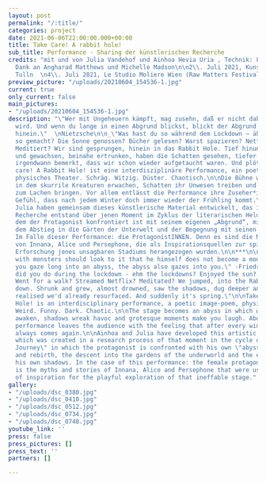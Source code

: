 ```yaml
---
layout: post
permalink: "/:title/"
categories: project
date: 2021-06-06T22:00:00.000+00:00
title: Take Care! A rabbit hole!
sub_title: Performance - Sharing der künstlerischen Recherche
credits: "mit und von Julia Vandehof und Ainhoa Hevia Uria , Technik: Leroy Werner,
  Dank an Angharad Matthews und Michelle Madson\n\n2\\. Juli 2021, Kunstwerkstatt
  Tulln  \n4\\. Juli 2021, Le Studio Moliere Wien (Raw Matters Festival)"
preview_picture: "/uploads/20210604_154536-1.jpg"
current: true
only_current: false
main_pictures:
- "/uploads/20210604_154536-1.jpg"
description: "\"Wer mit Ungeheuern kämpft, mag zusehn, daß er nicht dabei zum Ungeheuer
  wird. Und wenn du lange in einen Abgrund blickst, blickt der Abgrund auch in dich
  hinein.\"  \nNietzsche\n\n_\"Was hast du so während dem Lockdown – äh den Lockdowns
  so gemacht? Die Sonne genossen? Bücher gelesen? Warst spazieren? Netflix gestreamt?
  Meditiert? Wir sind gesprungen, hinein in das Rabbit Hole. Tief hinunter. Sind geschrumpft
  und gewachsen, beinahe ertrunken, haben die Schatten gesehen, tiefer gegraben und
  irgendwann bemerkt, dass wir schon wieder aufgetaucht waren. Und plötzlich ist Frühling.\"_\n\nTake
  care! A Rabbit Hole! ist eine interdisziplinäre Performance, ein poetisches Bilder-Gedicht,
  physisches Theater. Schräg. Witzig. Düster. Chaotisch.\n\nDie Bühne wird zum Abgrund,
  in dem skurrile Kreaturen erwachen, Schatten ihr Unwesen treiben und groteske Momente
  zum Lachen bringen. Vor allem entlässt die Performance ihre Zuseher*innen mit dem
  Gefühl, dass nach jedem Winter doch immer wieder der Frühling kommt.\n\nAinhoa und
  Julia haben gemeinsam dieses künstlerische Material entwickelt, das im Rahmen einer
  Recherche entstand über jenen Moment im Zyklus der literarischen Heldenreise, in
  dem der Protagonist konfrontiert ist mit seinem eigenen „Abgrund“, mit Tod und Wiedergeburt,
  dem Abstieg in die Gärten der Unterwelt und der Begegnung mit seinen eigenen Schatten.
  Im Falle dieser Performance: die ProtagonistINNEN. Denn es sind die Mythen und Geschichten
  von Innana, Alice und Persephone, die als Inspirationsquellen zur spielerischen
  Erforschung jenes unsagbaren Stadiums herangezogen wurden.\n\n***\n\n_\"He who fights
  with monsters should look to it that he himself does not become a monster. And if
  you gaze long into an abyss, the abyss also gazes into you.\" -Friedrich Nietzsche_\n\n\"What
  did you do during the lockdown - ehm the lockdowns? Enjoyed the sun? Read books?
  Went for a walk? Streamed Netflix? Meditated? We jumped, into the Rabbit Hole. Deep
  down. Shrunk and grew, almost drowned, saw the shadows, dug deeper and at some point
  realised we'd already resurfaced. And suddenly it's spring.\"\n\nTake Care! A Rabbit
  Hole! is an interdisciplinary performance, a poetic image-poem, physical theatre.
  Weird. Funny. Dark. Chaotic.\n\nThe stage becomes an abyss in which whimsical creatures
  awaken, shadows wreak havoc and grotesque moments make you laugh. Above all, the
  performance leaves the audience with the feeling that after every winter, spring
  always comes again.\n\nAinhoa and Julia have developed this artistic material together,
  which was created in a research process of that moment in the cycle of the \"Hero's
  Journey\" in which the protagonist is confronted with his own \"abyss\", with death
  and rebirth, the descent into the gardens of the underworld and the encounter with
  his own shadows. In the case of this performance: the female protagonists. For it
  is the myths and stories of Innana, Alice and Persephone that were used as sources
  of inspiration for the playful exploration of that ineffable stage."
gallery:
- "/uploads/dsc_0380.jpg"
- "/uploads/dsc_0410.jpg"
- "/uploads/dsc_0512.jpg"
- "/uploads/dsc_0734.jpg"
- "/uploads/dsc_0748.jpg"
youtube_link: ''
press: false
press_pictures: []
press_text: ''
partners: []

---
```


